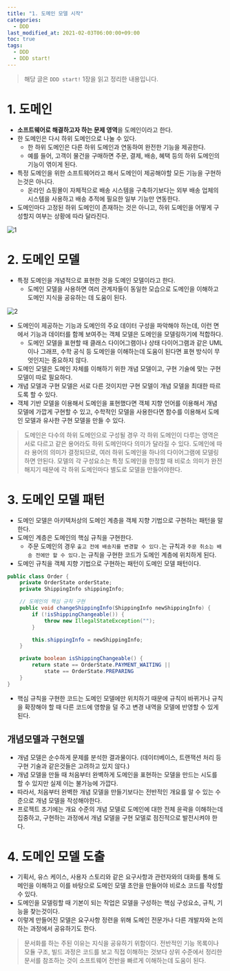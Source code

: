 ```yaml
---
title: "1. 도메인 모델 시작"
categories: 
  - DDD
last_modified_at: 2021-02-03T06:00:00+09:00
toc: true
tags:
  - DDD
  - DDD start!
---
```


> 해당 글은 `DDD start!` 1장을 읽고 정리한 내용입니다.

# 1. 도메인
- **소프트웨어로 해결하고자 하는 문제 영역**을 도메인이라고 한다.
- 한 도메인은 다시 하위 도메인으로 나눌 수 있다.
  - 한 하위 도메인은 다른 하위 도메인과 연동하여 완전한 기능을 제공한다.
  - 예를 들어, 고객이 물건을 구매하면 주문, 결제, 배송, 혜택 등의 하위 도메인의 기능이 엮이게 된다.
- 특정 도메인을 위한 소프트웨어라고 해서 도메인이 제공해야할 모든 기능을 구현하는것은 아니다.
  - 온라인 쇼핑몰이 자체적으로 배송 시스템을 구축하기보다는 외부 배송 업체의 시스템을 사용하고 배송 추적에 필요한 일부 기능만 연동한다.
- 도메인마다 고정된 하위 도메인이 존재하는 것은 아니고, 하위 도메인을 어떻게 구성할지 여부는 상황에 따라 달라진다.

![1](https://user-images.githubusercontent.com/44759868/106667970-01654280-65ed-11eb-8951-7525c0325a7f.png)

# 2. 도메인 모델
- 특정 도메인을 개념적으로 표현한 것을 도메인 모델이라고 한다.
  - 도메인 모델을 사용하면 여러 관계자들이 동일한 모습으로 도메인을 이해하고 도메인 지식을 공유하는 데 도움이 된다.

![2](https://user-images.githubusercontent.com/44759868/106672349-40969200-65f3-11eb-89a5-fd3ca20773cf.png)

- 도메인이 제공하는 기능과 도메인의 주요 데이터 구성을 파악해야 하는데, 이런 면에서 기능과 데이터를 함께 보여주는 객체 모델은 도메인을 모델링하기에 적합하다.
  - 도메인 모델을 표현할 때 클래스 다이어그램이나 상태 다이어그램과 같은 UML이나 그래프, 수학 공식 등 도메인을 이해하는데 도움이 된다면 표현 방식이 무엇인지는 중요하지 않다.
- 도메인 모델은 도메인 자체를 이해하기 위한 개념 모델이고, 구현 기술에 맞는 구현 모델이 따로 필요하다.
- 개념 모델과 구현 모델은 서로 다른 것이지만 구현 모델이 개념 모델을 최대한 따르도록 할 수 있다.
- 객체 기반 모델을 이용해서 도메인을 표현했다면 객체 지향 언어를 이용해서 개념 모델에 가깝게 구현할 수 있고, 수학적인 모델을 사용한다면 함수를 이용해서 도메인 모델과 유사한 구현 모델을 만들 수 있다.

> 도메인은 다수의 하위 도메인으로 구성될 경우 각 하위 도메인이 다루는 영역은 서로 다르고 같은 용어라도 하위 도메인마다 의미가 달라질 수 있다. 도메인에 따라 용어의 의미가 결정되므로, 여러 하위 도메인을 하나의 다이어그램에 모델링하면 안된다. 모델의 각 구성요소는 특정 도메인을 한정할 때 비로소 의미가 완전해지기 때문에 각 하위 도메인마다 별도로 모델을 만들어야한다.

# 3. 도메인 모델 패턴

- 도메인 모델은 아키텍처상의 도메인 계층을 객체 지향 기법으로 구현하는 패턴을 말한다.
- 도메인 계층은 도메인의 핵심 규칙을 구현한다.
  - 주문 도메인의 경우 `출고 전에 배송지를 변경할 수 있다.`는 규칙과 `주문 취소는 배송 전에만 할 수 있다.`는 규칙을 구현한 코드가 도메인 계층에 위치하게 된다.
- 도메인 규칙을 객체 지향 기법으로 구현하는 패턴이 도메인 모델 패턴이다.

```java
public class Order {
    private OrderState orderState;
    private ShippingInfo shippingInfo;

    // 도메인의 핵심 규칙 구현
    public void changeShippingInfo(ShippingInfo newShippingInfo) {
        if (!isShippingChangeable()) {
            throw new IllegalStateException("");
        }

        this.shippingInfo = newShippingInfo;
    }

    private boolean isShippingChangeable() {
        return state == OrderState.PAYMENT_WAITING || 
            state == OrderState.PREPARING
    }
}
```
- 핵심 규칙을 구현한 코드는 도메인 모델에만 위치하기 때문에 규칙이 바뀌거나 규칙을 확장해야 할 때 다른 코드에 영향을 덜 주고 변경 내역을 모델에 반영할 수 있게 된다.

## 개념모델과 구현모델
- 개념 모델은 순수하게 문제를 분석한 결과물이다. (데이터베이스, 트랜잭션 처리 등 구현 기술과 같은것들은 고려하고 있지 않다.)
- 개념 모델을 만들 때 처음부터 완벽하게 도메인을 표현하는 모델을 만드는 시도를 할 수 있지만 실제 이는 불가능에 가깝다.
- 따라서, 처음부터 완벽한 개념 모델을 만들기보다는 전반적인 개요를 알 수 있는 수준으로 개념 모델을 작성해야한다.
- 프로젝트 초기에는 개요 수준의 개념 모델로 도메인에 대한 전체 윤곽을 이해하는데 집중하고, 구현하는 과정에서 개념 모델을 구현 모델로 점진적으로 발전시켜야 한다.

# 4. 도메인 모델 도출
- 기획서, 유스 케이스, 사용자 스토리와 같은 요구사항과 관련자와의 대화를 통해 도메인을 이해하고 이를 바탕으로 도메인 모델 초안을 만들어야 비로소 코드를 작성할 수 있다.
- 도메인을 모델링할 때 기본이 되는 작업은 모델을 구성하는 핵심 구성요소, 규칙, 기능을 찾는것이다.
- 이렇게 만들어진 모델은 요구사항 정련을 위해 도메인 전문가나 다른 개발자와 논의하는 과정에서 공유하기도 한다.

> 문서화를 하는 주된 이유는 지식을 공유하기 위함이다. 전반적인 기능 목록이나 모듈 구조, 빌드 과정은 코드를 보고 직접 이해하는 것보다 상위 수준에서 정리한 문서를 참조하는 것이 소프트웨어 전반을 빠르게 이해하는데 도움이 된다.

<!-- 

## 엔티티와 밸류

### 엔티티
### 엔티티의 식별자 생성
### 밸류 타입
### 엔티티 식별자와 밸류 ㅏ입
### 도메인 모델에 set 메서드 넣지 않기 -->

